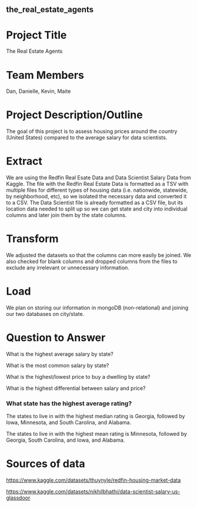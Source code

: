 ## the_real_estate_agents
# Project Title 
The Real Estate Agents

# Team Members
Dan, Danielle, Kevin, Maite

# Project Description/Outline
The goal of this project is to assess housing prices around the country (United States) compared to the average salary for data scientists. 

# Extract
We are using the Redfin Real Esate Data and Data Scientist Salary Data from Kaggle. The file with the Redfin Real Estate Data is formatted as a TSV with multiple files for different types of housing data (i.e. nationwide, statewide, by neighborhood, etc), so we isolated the necessary data and converted it to a CSV. The Data Scientist file is already formatted as a CSV file, but its location data needed to split up so we can get state and city into individual columns and later join them by the state columns.

# Transform
We adjusted the datasets so that the columns can more easily be joined. We also checked for blank columns and dropped columns from the files to exclude any irrelevant or unnecessary information.

# Load
We plan on storing our information in mongoDB (non-relational) and joining our two databases on city/state.

# Question to Answer
What is the highest average salary by state?

What is the most common salary by state?

What is the highest/lowest price to buy a dwelling by state?

What is the highest differential between salary and price?

### What state has the highest average rating?
The states to live in with the highest median rating is Georgia, followed by Iowa, Minnesota, and South Carolina, and Alabama.

The states to live in with the highest mean rating is Minnesota, followed by Georgia, South Carolina, and Iowa, and Alabama.

# Sources of data

https://www.kaggle.com/datasets/thuynyle/redfin-housing-market-data

https://www.kaggle.com/datasets/nikhilbhathi/data-scientist-salary-us-glassdoor
